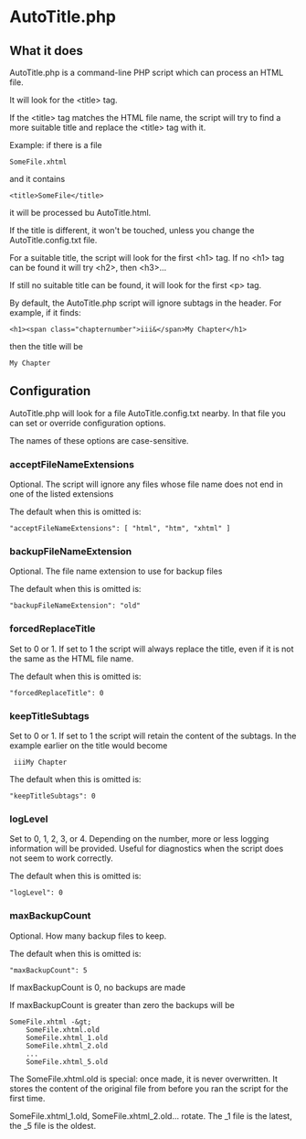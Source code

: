 # AutoTitle.php

## What it does

AutoTitle.php is a command-line PHP script which can process an HTML file.

It will look for the  &lt;title&gt; tag. 

If the  &lt;title&gt; tag matches the HTML file name, the script will try to find a 
more suitable title and replace the  &lt;title&gt; tag with it.

Example: if there is a file

    SomeFile.xhtml

and it contains

    <title>SomeFile</title>

it will be processed bu AutoTitle.html.

If the title is different, it won't be touched, unless you change the AutoTitle.config.txt 
file.

For a suitable title, the script will look for the first &lt;h1&gt; tag. If no &lt;h1&gt; tag can be found
it will try &lt;h2&gt;, then &lt;h3&gt;...

If still no suitable title can be found, it will look for the first &lt;p&gt; tag.

By default, the AutoTitle.php script will ignore subtags in the header. For example, if it finds:

    <h1><span class="chapternumber">iii&</span>My Chapter</h1>

then the title will be

    My Chapter

## Configuration

AutoTitle.php will look for a file AutoTitle.config.txt nearby. In that file you can set 
or override configuration options. 

The names of these options are case-sensitive.

### acceptFileNameExtensions

Optional. The script will ignore any files whose file name does not end in one of the listed extensions

The default when this is omitted is:

    "acceptFileNameExtensions": [ "html", "htm", "xhtml" ]

### backupFileNameExtension

Optional. The file name extension to use for backup files

The default when this is omitted is:

    "backupFileNameExtension": "old"

### forcedReplaceTitle

Set to 0 or 1. If set to 1 the script will always replace the title, even if it is not the same
as the HTML file name.

The default when this is omitted is:

    "forcedReplaceTitle": 0

### keepTitleSubtags

Set to 0 or 1. If set to 1 the script will retain the content of the subtags. In the example
earlier on the title would become

     iiiMy Chapter

The default when this is omitted is:

    "keepTitleSubtags": 0

### logLevel

Set to 0, 1, 2, 3, or 4. Depending on the number, more or less logging information will be
provided. Useful for diagnostics when the script does not seem to work correctly.

The default when this is omitted is:

    "logLevel": 0

### maxBackupCount

Optional. How many backup files to keep.

The default when this is omitted is:

    "maxBackupCount": 5

If maxBackupCount is 0, no backups are made

If maxBackupCount is greater than zero the backups will be

    SomeFile.xhtml -&gt;
        SomeFile.xhtml.old
        SomeFile.xhtml_1.old
        SomeFile.xhtml_2.old
        ...
        SomeFile.xhtml_5.old

The SomeFile.xhtml.old is special: once made, it is never overwritten. It
stores the content of the original file from before you ran the script for the 
first time.

SomeFile.xhtml_1.old, SomeFile.xhtml_2.old... rotate. The _1 file is the latest,
the _5 file is the oldest.
